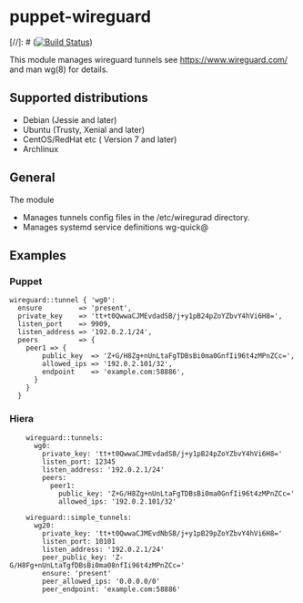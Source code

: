 # puppet-wireguard
[//]: # ([![Build Status](https://travis-ci.org/flokli/puppet-wireguard.svg?branch=master)](https://travis-ci.org/flokli/puppet-wireguard))

This module manages wireguard tunnels see https://www.wireguard.com/ and man wg(8)
for details.

## Supported distributions
 - Debian (Jessie and later)
 - Ubuntu (Trusty, Xenial and later)
 - CentOS/RedHat etc ( Version 7 and later)
 - Archlinux

## General
 The module
 - Manages tunnels config files in the /etc/wiregurad directory.
 - Manages systemd service definitions wg-quick@

## Examples

### Puppet

    wireguard::tunnel { 'wg0':
      ensure         => 'present',
      private_key    => 'tt+t0QwwaCJMEvdadSB/j+y1pB24pZoYZbvY4hVi6H8=',
      listen_port    => 9909,
      listen_address => '192.0.2.1/24',
      peers          => {
        peer1 => {
            public_key  => 'Z+G/H8Zg+nUnLtaFgTDBsBi0ma0GnfIi96t4zMPnZCc=',
            allowed_ips => '192.0.2.101/32',
            endpoint    => 'example.com:58886',
          }
        }
      }

### Hiera

        wireguard::tunnels:
          wg0:
            private_key: 'tt+t0QwwaCJMEvdadSB/j+y1pB24pZoYZbvY4hVi6H8='
            listen_port: 12345
            listen_address: '192.0.2.1/24'
            peers:
              peer1:
                public_key: 'Z+G/H8Zg+nUnLtaFgTDBsBi0ma0GnfIi96t4zMPnZCc='
                allowed_ips: '192.0.2.101/32'

        wireguard::simple_tunnels:
          wg20:
            private_key: 'tt+t0QwwaCJMEvdNbSB/j+y1pB29pZoYZbvY4hVi6H8='
            listen_port: 10101
            listen_address: '192.0.2.1/24'
            peer_public_key: 'Z-G/H8Fg+nUnLtaTgfDBsBi0ma08nfIi96t4zMPnZCc='
            ensure: 'present'
            peer_allowed_ips: '0.0.0.0/0'
            peer_endpoint: 'example.com:58886'
